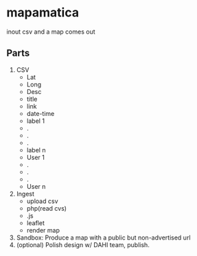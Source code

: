 # mapamatica
inout csv and a map comes out

## Parts

1. CSV
    - Lat
    - Long
    - Desc
    - title
    - link
    - date-time
    - label 1
    - .
    - .
    - .
    - label n
    - User 1
    - .
    - .
    - .
    - User n
 2. Ingest
    - upload csv
    - php(read cvs)
    - .js
    - leaflet
    - render map
  3. Sandbox:  Produce a map with a public but non-advertised url
  4. (optional) Polish design w/ DAHI team, publish.
